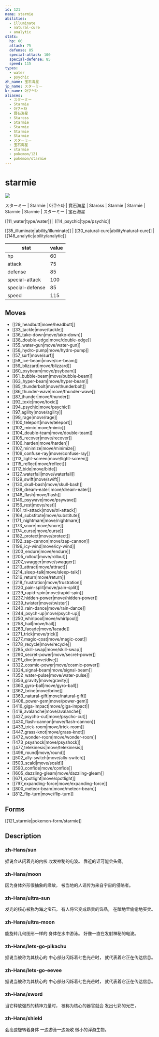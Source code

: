```yaml
---
id: 121
name: starmie
abilities:
  - illuminate
  - natural-cure
  - analytic
stats:
  hp: 60
  attack: 75
  defense: 85
  special-attack: 100
  special-defense: 85
  speed: 115
types:
  - water
  - psychic
zh_name: 宝石海星
jp_name: スターミー
kr_name: 아쿠스타
aliases:
  - スターミー
  - Starmie
  - 아쿠스타
  - 寶石海星
  - Staross
  - Starmie
  - Starmie
  - Starmie
  - Starmie
  - スターミー
  - 宝石海星
  - starmie
  - pokemon/121
  - pokemon/starmie
---
```

# starmie

![](https://raw.githubusercontent.com/PokeAPI/sprites/master/sprites/pokemon/121.png)

スターミー | Starmie | 아쿠스타 | 寶石海星 | Staross | Starmie | Starmie | Starmie | Starmie | スターミー | 宝石海星

[[11_water|type/water]] | [[14_psychic|type/psychic]]

[[35_illuminate|ability/illuminate]] | [[30_natural-cure|ability/natural-cure]] | [[148_analytic|ability/analytic]]

|stat|value|
|---|---|
|hp|60|
|attack|75|
|defense|85|
|special-attack|100|
|special-defense|85|
|speed|115|


## Moves

- [[29_headbutt|move/headbutt]]
- [[33_tackle|move/tackle]]
- [[36_take-down|move/take-down]]
- [[38_double-edge|move/double-edge]]
- [[55_water-gun|move/water-gun]]
- [[56_hydro-pump|move/hydro-pump]]
- [[57_surf|move/surf]]
- [[58_ice-beam|move/ice-beam]]
- [[59_blizzard|move/blizzard]]
- [[60_psybeam|move/psybeam]]
- [[61_bubble-beam|move/bubble-beam]]
- [[63_hyper-beam|move/hyper-beam]]
- [[85_thunderbolt|move/thunderbolt]]
- [[86_thunder-wave|move/thunder-wave]]
- [[87_thunder|move/thunder]]
- [[92_toxic|move/toxic]]
- [[94_psychic|move/psychic]]
- [[97_agility|move/agility]]
- [[99_rage|move/rage]]
- [[100_teleport|move/teleport]]
- [[102_mimic|move/mimic]]
- [[104_double-team|move/double-team]]
- [[105_recover|move/recover]]
- [[106_harden|move/harden]]
- [[107_minimize|move/minimize]]
- [[109_confuse-ray|move/confuse-ray]]
- [[113_light-screen|move/light-screen]]
- [[115_reflect|move/reflect]]
- [[117_bide|move/bide]]
- [[127_waterfall|move/waterfall]]
- [[129_swift|move/swift]]
- [[130_skull-bash|move/skull-bash]]
- [[138_dream-eater|move/dream-eater]]
- [[148_flash|move/flash]]
- [[149_psywave|move/psywave]]
- [[156_rest|move/rest]]
- [[161_tri-attack|move/tri-attack]]
- [[164_substitute|move/substitute]]
- [[171_nightmare|move/nightmare]]
- [[173_snore|move/snore]]
- [[174_curse|move/curse]]
- [[182_protect|move/protect]]
- [[192_zap-cannon|move/zap-cannon]]
- [[196_icy-wind|move/icy-wind]]
- [[203_endure|move/endure]]
- [[205_rollout|move/rollout]]
- [[207_swagger|move/swagger]]
- [[213_attract|move/attract]]
- [[214_sleep-talk|move/sleep-talk]]
- [[216_return|move/return]]
- [[218_frustration|move/frustration]]
- [[220_pain-split|move/pain-split]]
- [[229_rapid-spin|move/rapid-spin]]
- [[237_hidden-power|move/hidden-power]]
- [[239_twister|move/twister]]
- [[240_rain-dance|move/rain-dance]]
- [[244_psych-up|move/psych-up]]
- [[250_whirlpool|move/whirlpool]]
- [[258_hail|move/hail]]
- [[263_facade|move/facade]]
- [[271_trick|move/trick]]
- [[277_magic-coat|move/magic-coat]]
- [[278_recycle|move/recycle]]
- [[285_skill-swap|move/skill-swap]]
- [[290_secret-power|move/secret-power]]
- [[291_dive|move/dive]]
- [[322_cosmic-power|move/cosmic-power]]
- [[324_signal-beam|move/signal-beam]]
- [[352_water-pulse|move/water-pulse]]
- [[356_gravity|move/gravity]]
- [[360_gyro-ball|move/gyro-ball]]
- [[362_brine|move/brine]]
- [[363_natural-gift|move/natural-gift]]
- [[408_power-gem|move/power-gem]]
- [[416_giga-impact|move/giga-impact]]
- [[419_avalanche|move/avalanche]]
- [[427_psycho-cut|move/psycho-cut]]
- [[430_flash-cannon|move/flash-cannon]]
- [[433_trick-room|move/trick-room]]
- [[447_grass-knot|move/grass-knot]]
- [[472_wonder-room|move/wonder-room]]
- [[473_psyshock|move/psyshock]]
- [[477_telekinesis|move/telekinesis]]
- [[496_round|move/round]]
- [[502_ally-switch|move/ally-switch]]
- [[503_scald|move/scald]]
- [[590_confide|move/confide]]
- [[605_dazzling-gleam|move/dazzling-gleam]]
- [[671_spotlight|move/spotlight]]
- [[797_expanding-force|move/expanding-force]]
- [[800_meteor-beam|move/meteor-beam]]
- [[812_flip-turn|move/flip-turn]]

## Forms



[[121_starmie|pokemon-form/starmie]]

## Description

### zh-Hans/sun

据说会从闪着光的内核
收发神秘的电波。
靠近的话可能会头痛。

### zh-Hans/moon

因为身体外形很抽象的缘故，
被当地的人谣传为来自宇宙的侵略者。

### zh-Hans/ultra-sun

发光的核心被称为海之宝石。
有人将它变成昂贵的饰品，
在暗地里偷偷地买卖。

### zh-Hans/ultra-moon

能旋转几何图形一样的
身体在水中游泳。
好像一直在发射神秘的电波。

### zh-Hans/lets-go-pikachu

据说当被称为其核心的
中心部分闪烁着七色光芒时，
就代表着它正在传达信息。

### zh-Hans/lets-go-eevee

据说当被称为其核心的
中心部分闪烁着七色光芒时，
就代表着它正在传达信息。

### zh-Hans/sword

当它释放强烈的精神力量时，
被称为核心的器官就会
发出七彩的光芒，

### zh-Hans/shield

会高速旋转着身体
一边游泳一边吸收
微小的浮游生物。

